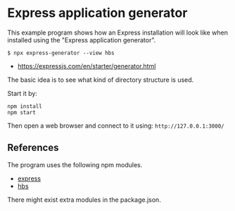 Express application generator
==============================

This example program shows how an Express installation will look like when installed using the "Express application generator".

```
$ npx express-generator --view hbs
```

* https://expressjs.com/en/starter/generator.html

The basic idea is to see what kind of directory structure is used.

Start it by:

```
npm install
npm start
```

Then open a web browser and connect to it using: `http://127.0.0.1:3000/`



References
-----------------------------

The program uses the following npm modules.

* [express](https://www.npmjs.com/package/express)
* [hbs](https://www.npmjs.com/package/hbs)

There might exist extra modules in the package.json.
